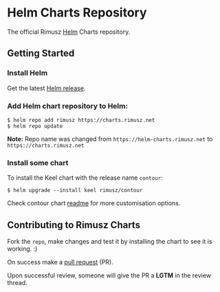 # Helm Charts Repository

The official Rimusz [Helm](https://helm.sh) Charts repository.

## Getting Started

### Install Helm

Get the latest [Helm release](https://github.com/kubernetes/helm#install).

### Add Helm chart repository to Helm:

 ```console
 $ helm repo add rimusz https://charts.rimusz.net
 $ helm repo update
 ```

**Note:** Repo name was changed from `https://helm-charts.rimusz.net` to `https://charts.rimusz.net`

### Install some chart

To install the Keel chart with the release name `contour`:

```console
$ helm upgrade --install keel rimusz/contour
```

Check contour chart [readme](stable/contour/README.md) for more customisation options.

## Contributing to Rimusz Charts

Fork the `repo`, make changes and test it by installing the chart to see it is working. :)

On success make a [pull request](https://help.github.com/articles/using-pull-requests) (PR).

Upon successful review, someone will give the PR a __LGTM__ in the review thread.
